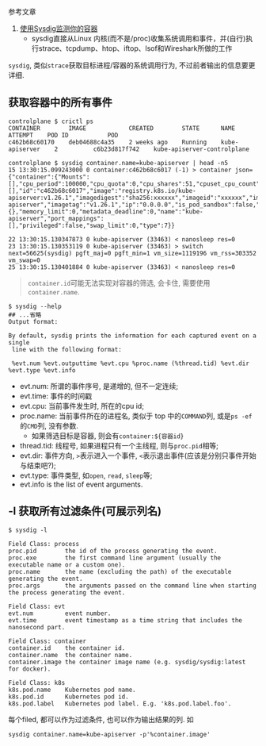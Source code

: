 参考文章

1. [使用Sysdig监测你的容器](https://www.51cto.com/article/677972.html)
    - sysdig直接从Linux 内核(而不是/proc)收集系统调用和事件，并(自行)执行strace、tcpdump、htop、iftop、lsof和Wireshark所做的工作

`sysdig`, 类似`strace`获取目标进程/容器的系统调用行为, 不过前者输出的信息要更详细.

## 获取容器中的所有事件

```console
controlplane $ crictl ps
CONTAINER        IMAGE            CREATED        STATE      NAME              ATTEMPT    POD ID           POD
c462b68c60170    deb04688c4a35    2 weeks ago    Running    kube-apiserver    2          c6b23d817f742    kube-apiserver-controlplane
```

```log
controlplane $ sysdig container.name=kube-apiserver | head -n5 
15 13:30:15.099243000 0 container:c462b68c6017 (-1) > container json={"container":{"Mounts":[],"cpu_period":100000,"cpu_quota":0,"cpu_shares":51,"cpuset_cpu_count":0,"env":[],"id":"c462b68c6017","image":"registry.k8s.io/kube-apiserver:v1.26.1","imagedigest":"sha256:xxxxxx","imageid":"xxxxxx","imagerepo":"registry.k8s.io/kube-apiserver","imagetag":"v1.26.1","ip":"0.0.0.0","is_pod_sandbox":false,"labels":{},"memory_limit":0,"metadata_deadline":0,"name":"kube-apiserver","port_mappings":[],"privileged":false,"swap_limit":0,"type":7}}

22 13:30:15.130347873 0 kube-apiserver (33463) < nanosleep res=0 
23 13:30:15.130353119 0 kube-apiserver (33463) > switch next=56625(sysdig) pgft_maj=0 pgft_min=1 vm_size=1119196 vm_rss=303352 vm_swap=0 
25 13:30:15.130401884 0 kube-apiserver (33463) < nanosleep res=0 
```

> `container.id`可能无法实现对容器的筛选, 会卡住, 需要使用`container.name`.

```
$ sysdig --help
## ...省略
Output format:

By default, sysdig prints the information for each captured event on a single
 line with the following format:

 %evt.num %evt.outputtime %evt.cpu %proc.name (%thread.tid) %evt.dir %evt.type %evt.info
```

- evt.num: 所谓的事件序号, 是递增的, 但不一定连续;
- evt.time: 事件的时间戳
- evt.cpu: 当前事件发生时, 所在的cpu id;
- proc.name: 当前事件所在的进程名, 类似于 top 中的`COMMAND`列, 或是`ps -ef`的`CMD`列, 没有参数.
    - 如果筛选目标是容器, 则会有`container:${容器id}`
- thread.tid: 线程号, 如果进程只有一个主线程, 则与`proc.pid`相等;
- evt.dir: 事件方向, `>`表示进入一个事件, `<`表示退出事件(应该是分别只事件开始与结束吧?);
- evt.type: 事件类型, 如`open`, `read`, `sleep`等;
- evt.info is the list of event arguments.

## -l 获取所有过滤条件(可展示列名)

```console
$ sysdig -l

Field Class: process
proc.pid        the id of the process generating the event.
proc.exe        the first command line argument (usually the executable name or a custom one).
proc.name       the name (excluding the path) of the executable generating the event.
proc.args       the arguments passed on the command line when starting the process generating the event.

Field Class: evt
evt.num         event number.
evt.time        event timestamp as a time string that includes the nanosecond part.

Field Class: container
container.id    the container id.
container.name  the container name.
container.image the container image name (e.g. sysdig/sysdig:latest for docker).

Field Class: k8s
k8s.pod.name    Kubernetes pod name.
k8s.pod.id      Kubernetes pod id.
k8s.pod.label   Kubernetes pod label. E.g. 'k8s.pod.label.foo'.
```

每个filed, 都可以作为过滤条件, 也可以作为输出结果的列. 如

```
sysdig container.name=kube-apiserver -p'%container.image'
```
